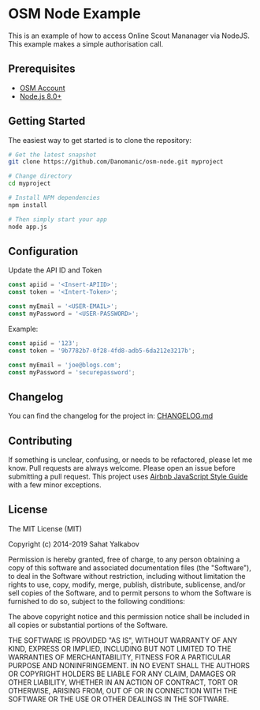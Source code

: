 OSM Node Example
=======================
This is an example of how to access Online Scout Mananager via NodeJS. This example makes a simple authorisation call.

Prerequisites
-------------

- [OSM Account](http://onlinescoutmanager.co.uk)
- [Node.js 8.0+](http://nodejs.org)


Getting Started
---------------

The easiest way to get started is to clone the repository:

```bash
# Get the latest snapshot
git clone https://github.com/Danomanic/osm-node.git myproject

# Change directory
cd myproject

# Install NPM dependencies
npm install

# Then simply start your app
node app.js
```

Configuration
---------------

Update the API ID and Token
```js
const apiid = '<Insert-APIID>';
const token = '<Intert-Token>';

const myEmail = '<USER-EMAIL>';
const myPassword = '<USER-PASSWORD>';
```

Example:
```js
const apiid = '123';
const token = '9b7782b7-0f28-4fd8-adb5-6da212e3217b';

const myEmail = 'joe@blogs.com';
const myPassword = 'securepassword';

```

Changelog
---------

You can find the changelog for the project in: [CHANGELOG.md](https://github.com/Danomanic/osm-node/blob/master/CHANGELOG.md)


Contributing
------------

If something is unclear, confusing, or needs to be refactored, please let me know.
Pull requests are always welcome. Please open an issue before
submitting a pull request. This project uses [Airbnb JavaScript Style Guide](https://github.com/airbnb/javascript) with a few minor exceptions.

License
-------

The MIT License (MIT)

Copyright (c) 2014-2019 Sahat Yalkabov

Permission is hereby granted, free of charge, to any person obtaining a copy of this software and associated documentation files (the "Software"), to deal in the Software without restriction, including without limitation the rights to use, copy, modify, merge, publish, distribute, sublicense, and/or sell copies of the Software, and to permit persons to whom the Software is furnished to do so, subject to the following conditions:

The above copyright notice and this permission notice shall be included in all copies or substantial portions of the Software.

THE SOFTWARE IS PROVIDED "AS IS", WITHOUT WARRANTY OF ANY KIND, EXPRESS OR IMPLIED, INCLUDING BUT NOT LIMITED TO THE WARRANTIES OF MERCHANTABILITY, FITNESS FOR A PARTICULAR PURPOSE AND NONINFRINGEMENT. IN NO EVENT SHALL THE AUTHORS OR COPYRIGHT HOLDERS BE LIABLE FOR ANY CLAIM, DAMAGES OR OTHER LIABILITY, WHETHER IN AN ACTION OF CONTRACT, TORT OR OTHERWISE, ARISING FROM, OUT OF OR IN CONNECTION WITH THE SOFTWARE OR THE USE OR OTHER DEALINGS IN THE SOFTWARE.